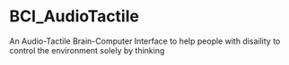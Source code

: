 # BCI_AudioTactile
An Audio-Tactile Brain-Computer Interface to help people with disaility to control the environment solely by thinking
